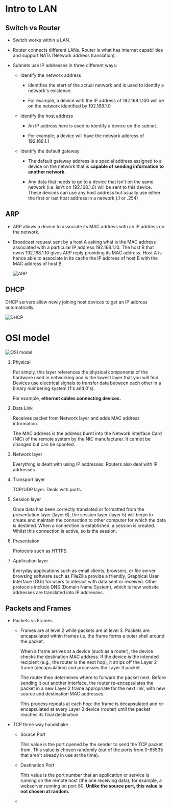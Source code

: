 # Intro to LAN

## Switch vs Router 

- Switch works within a LAN. 
- Router connects different LANs. Router is what has internet capabilities and support NATs (Network address translation).

- Subnets use IP addresses in three different ways:

    - Identify the network address 
    
        - identifies the start of the actual network and is used to identify a network's existence.

        - For example, a device with the IP address of 192.168.1.100 will be on the network identified by 192.168.1.0

    - Identify the host address

        - An IP address here is used to identify a device on the subnet.

        - For example, a device will have the network address of 192.168.1.1

    - Identify the default gateway

        - The default gateway address is a special address assigned to a device on the network that is **capable of sending information to another network**.

        - Any data that needs to go to a device that isn't on the same network (i.e. isn't on 192.168.1.0) will be sent to this device. These devices can use any host address but usually use either the first or last host address in a network (.1 or .254)


## ARP

- ARP allows a device to associate its MAC address with an IP address on the network. 

- Broadcast request sent by a host A asking what is the MAC address associated with a particular IP address 192.168.1.10. The host B that owns 192.168.1.10 gives ARP reply providing its MAC address. Host A is hence able to associate in its cache the IP address of host B with the MAC address of host B. 

    ![ARP](Images/ARP.png)


## DHCP

DHCP servers allow newly joining host devices to get an IP address automatically. 

![DHCP](Images/DHCP.png)

# OSI model

![OSI model](Images/OSI-model.svg)

1. Physical

    Put simply, this layer references the physical components of the hardware used in networking and is the lowest layer that you will find. Devices use electrical signals to transfer data between each other in a binary numbering system (1's and 0's). 
    
    For example, **ethernet cables connecting devices.**

1. Data Link 

    Receives packet from Network layer and adds MAC address information.

    The MAC address is the address burnt into the Network Interface Card (NIC) of the remote system by the NIC manufacturer. It cannot be changed but can be spoofed. 

1. Network layer

    Everything is dealt with using IP addresses. Routers also deal with IP addresses. 

1. Transport layer

    TCP/UDP layer. Deals with ports. 

1. Session layer

    Once data has been correctly translated or formatted from the presentation layer (layer 6), the session layer (layer 5) will begin to create and maintain the connection to other computer for which the data is destined. When a connection is established, a session is created. Whilst this connection is active, so is the session.

1. Presentation

    Protocols such as HTTPS. 

1. Application layer

    Everyday applications such as email clients, browsers, or file server browsing software such as FileZilla provide a friendly, Graphical User Interface (GUI) for users to interact with data sent or received. Other protocols include DNS (Domain Name System), which is how website addresses are translated into IP addresses.

## Packets and Frames

- Packets vs Frames

    - Frames are at level 2 while packets are at level 3. Packets are encapsulated within frames i.e. the frame forms a outer shell around the packet. 

        When a frame arrives at a device (such as a router), the device checks the destination MAC address. If the device is the intended recipient (e.g., the router is the next hop), it strips off the Layer 2 frame (decapsulation) and processes the Layer 3 packet.

        The router then determines where to forward the packet next. Before sending it out another interface, the router re-encapsulates the packet in a new Layer 2 frame appropriate for the next link, with new source and destination MAC addresses.

        This process repeats at each hop: the frame is decapsulated and re-encapsulated at every Layer 3 device (router) until the packet reaches its final destination.

- TCP three way handshake

    - Source Port
    
        This value is the port opened by the sender to send the TCP packet from. This value is chosen randomly (out of the ports from 0-65535 that aren't already in use at the time).

    - Destination Port
    
        This value is the port number that an application or service is running on the remote host (the one receiving data); for example, a webserver running on port 80. **Unlike the source port, this value is not chosen at random.**

    - 
